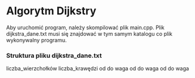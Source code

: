 # Algorytm Dijkstry
Aby uruchomić program, należy skompilować plik main.cpp.
Plik dijkstra_dane.txt musi się znajdować w tym samym katalogu co plik wykonywalny programu.

### Struktura pliku dijkstra_dane.txt
liczba_wierzchołków liczba_krawędzi
od do waga
od do waga
od do waga